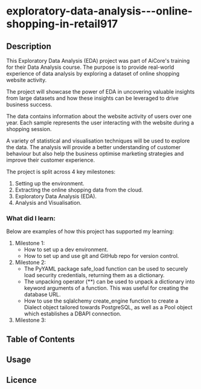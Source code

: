 # exploratory-data-analysis---online-shopping-in-retail917
## Description
This Exploratory Data Analysis (EDA) project was part of AiCore's training for their Data Analysis course. The purpose is to provide real-world experience of data analysis by exploring a dataset of online shopping website activity. 

The project will showcase the power of EDA in uncovering valuable insights from large datasets and how these insights can be leveraged to drive business success. 

The data contains information about the website activity of users over one year. Each sample represents the user interacting with the website during a shopping session. 

A variety of statistical and visualisation techniques will be used to explore the data. The analysis will provide a better understanding of customer behaviour but also help the business optimise marketing strategies and improve their customer experience.

The project is split across 4 key milestones:
1. Setting up the environment. 
1. Extracting the online shopping data from the cloud.
1. Exploratory Data Analysis (EDA).
1. Analysis and Visualisation.

### What did I learn:
Below are examples of how this project has supported my learning:
1. Milestone 1:
    - How to set up a dev environment. 
    - How to set up and use git and GitHub repo for version control. 
1. Milestone 2:
    - The PyYAML package safe_load function can be used to securely load security credentials, returning them as a dictionary. 
    - The unpacking operator (**) can be used to unpack a dictionary into keyword arguments of a function. This was useful for creating the database URL.
    - How to use the sqlalchemy create_engine function to create a Dialect object tailored towards PostgreSQL, as well as a Pool object which establishes a DBAPI connection.
1. Milestone 3:


## Table of Contents

## Usage

## Licence

